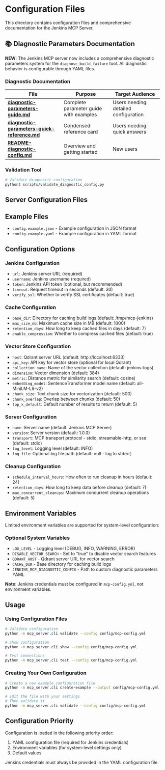 # Configuration Files

This directory contains configuration files and comprehensive documentation for the Jenkins MCP Server.

## 📚 Diagnostic Parameters Documentation

**NEW**: The Jenkins MCP server now includes a comprehensive diagnostic parameters system for the `diagnose_build_failure` tool. All diagnostic behavior is configurable through YAML files.

### Diagnostic Documentation

| File | Purpose | Target Audience |
|------|---------|----------------|
| **[diagnostic-parameters-guide.md](diagnostic-parameters-guide.md)** | Complete parameter guide with examples | Users needing detailed configuration |
| **[diagnostic-parameters-quick-reference.md](diagnostic-parameters-quick-reference.md)** | Condensed reference card | Users needing quick answers |
| **[README-diagnostic-config.md](README-diagnostic-config.md)** | Overview and getting started | New users |

### Validation Tool

```bash
# Validate diagnostic configuration
python3 scripts/validate_diagnostic_config.py
```

## Server Configuration Files

## Example Files

- `config.example.json` - Example configuration in JSON format
- `config.example.yaml` - Example configuration in YAML format

## Configuration Options

### Jenkins Configuration

- `url`: Jenkins server URL (required)
- `username`: Jenkins username (required)
- `token`: Jenkins API token (optional, but recommended)
- `timeout`: Request timeout in seconds (default: 30)
- `verify_ssl`: Whether to verify SSL certificates (default: true)

### Cache Configuration

- `base_dir`: Directory for caching build logs (default: /tmp/mcp-jenkins)
- `max_size_mb`: Maximum cache size in MB (default: 1000)
- `retention_days`: How long to keep cached files in days (default: 7)
- `enable_compression`: Whether to compress cached files (default: true)

### Vector Store Configuration

- `host`: Qdrant server URL (default: http://localhost:6333)
- `api_key`: API key for vector store (optional for local Qdrant)
- `collection_name`: Name of the vector collection (default: jenkins-logs)
- `dimension`: Vector dimension (default: 384)
- `metric`: Distance metric for similarity search (default: cosine)
- `embedding_model`: SentenceTransformer model name (default: all-MiniLM-L6-v2)
- `chunk_size`: Text chunk size for vectorization (default: 500)
- `chunk_overlap`: Overlap between chunks (default: 50)
- `top_k_default`: Default number of results to return (default: 5)

### Server Configuration

- `name`: Server name (default: Jenkins MCP Server)
- `version`: Server version (default: 1.0.0)
- `transport`: MCP transport protocol - stdio, streamable-http, or sse (default: stdio)
- `log_level`: Logging level (default: INFO)
- `log_file`: Optional log file path (default: null - log to stderr)

### Cleanup Configuration

- `schedule_interval_hours`: How often to run cleanup in hours (default: 24)
- `retention_days`: How long to keep data before cleanup (default: 7)
- `max_concurrent_cleanups`: Maximum concurrent cleanup operations (default: 5)

## Environment Variables

Limited environment variables are supported for system-level configuration:

### Optional System Variables
- `LOG_LEVEL` - Logging level (DEBUG, INFO, WARNING, ERROR)
- `DISABLE_VECTOR_SEARCH` - Set to "true" to disable vector search features
- `QDRANT_HOST` - Qdrant server URL for vector search
- `CACHE_DIR` - Base directory for caching build logs
- `JENKINS_MCP_DIAGNOSTIC_CONFIG` - Path to custom diagnostic parameters YAML

**Note**: Jenkins credentials must be configured in `mcp-config.yml`, not environment variables.

## Usage

### Using Configuration Files

```bash
# Validate configuration
python -m mcp_server.cli validate --config config/mcp-config.yml

# Show configuration
python -m mcp_server.cli show --config config/mcp-config.yml

# Test connections
python -m mcp_server.cli test --config config/mcp-config.yml
```

### Creating Your Own Configuration

```bash
# Create a new example configuration file
python -m mcp_server.cli create-example --output config/mcp-config.yml

# Edit the file with your settings
# Then validate it
python -m mcp_server.cli validate --config config/mcp-config.yml
```

## Configuration Priority

Configuration is loaded in the following priority order:
1. YAML configuration file (required for Jenkins credentials)
2. Environment variables (for system-level settings only)
3. Default values

Jenkins credentials must always be provided in the YAML configuration file.